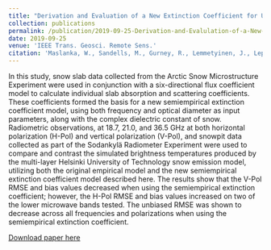 ```yaml
---
title: "Derivation and Evaluation of a New Extinction Coefficient for Use With the n-HUT Snow Emission Model"
collection: publications
permalink: /publication/2019-09-25-Derivation-and-Evalulation-of-a-New-Extinction-Coefficient-for-Use-With-the-nHUT-Snow-Emission-Model
date: 2019-09-25
venue: 'IEEE Trans. Geosci. Remote Sens.'
citation: 'Maslanka, W., Sandells, M., Gurney, R., Lemmetyinen, J., Leppanen, L., Kontu, A., Matzl, M., Rutter, N., Watts, T., Kelly, R.  (2017). "Derivation and Evaluation of a New Extinction Coefficient for Use With the n-HUT Snow Emission Model." <i>IEEE Trans. Geosci. Remote Sens.</i>. 57(10).'
---
```

In this study, snow slab data collected from the Arctic Snow Microstructure Experiment were used in conjunction with a six-directional flux coefficient model to calculate individual slab absorption and scattering coefficients. These coefficients formed the basis for a new semiempirical extinction coefficient model, using both frequency and optical diameter as input parameters, along with the complex dielectric constant of snow. Radiometric observations, at 18.7, 21.0, and 36.5 GHz at both horizontal polarization (H-Pol) and vertical polarization (V-Pol), and snowpit data collected as part of the Sodankylä Radiometer Experiment were used to compare and contrast the simulated brightness temperatures produced by the multi-layer Helsinki University of Technology snow emission model, utilizing both the original empirical model and the new semiempirical extinction coefficient model described here. The results show that the V-Pol RMSE and bias values decreased when using the semiempirical extinction coefficient; however, the H-Pol RMSE and bias values increased on two of the lower microwave bands tested. The unbiased RMSE was shown to decrease across all frequencies and polarizations when using the semiempirical extinction coefficient.

[Download paper here](http://willmaslanka.github.io/files/TGRS-57-7405-2019.pdf)
